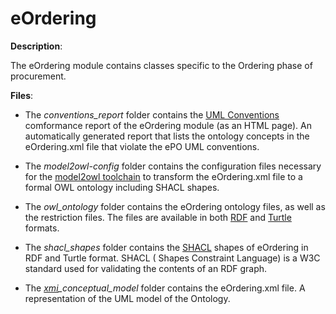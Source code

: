 # eOrdering

**Description**:

The eOrdering module contains classes specific to the Ordering phase of procurement. 

**Files**:
- The *conventions_report* folder contains the [UML Conventions](https://meaningfy-ws.github.io/model2owl-docs/public-review/uml/conceptual-model-conventions.html) comformance report of the eOrdering module (as an HTML page). An automatically generated report that lists the ontology concepts in the eOrdering.xml file that violate the ePO UML conventions.


- The *model2owl-config* folder contains the configuration files necessary for the [model2owl toolchain](https://github.com/OP-TED/model2owl) to transform the eOrdering.xml file to a formal OWL ontology including SHACL shapes.


- The *owl_ontology* folder contains the eOrdering ontology files, as well as the restriction files. The files are available in both [RDF](https://www.w3.org/RDF/) and [Turtle](https://www.w3.org/TR/turtle/) formats. 


- The *shacl_shapes* folder contains the [SHACL](https://www.w3.org/TR/shacl/) shapes of eOrdering in RDF and Turtle format. SHACL ( Shapes Constraint Language) is a W3C standard used for validating the contents of an RDF graph. 


- The *[xmi](https://www.omg.org/spec/XMI/)_conceptual_model* folder contains the eOrdering.xml file. A representation of the UML model of the Ontology.
